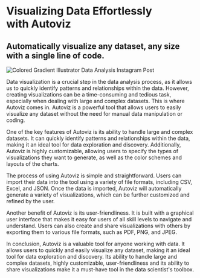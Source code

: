 
# Visualizing Data Effortlessly with Autoviz
## Automatically visualize any dataset, any size with a single line of code.

![Colored Gradient Illustrator Data Analysis Instagram Post](https://user-images.githubusercontent.com/58263509/212886409-c9914775-c5a7-4080-8433-833e860b54f2.png)

Data visualization is a crucial step in the data analysis process, as it allows us to quickly identify patterns and relationships within the data. However, creating visualizations can be a time-consuming and tedious task, especially when dealing with large and complex datasets. This is where Autoviz comes in. Autoviz is a powerful tool that allows users to easily visualize any dataset without the need for manual data manipulation or coding.

One of the key features of Autoviz is its ability to handle large and complex datasets. It can quickly identify patterns and relationships within the data, making it an ideal tool for data exploration and discovery. Additionally, Autoviz is highly customizable, allowing users to specify the types of visualizations they want to generate, as well as the color schemes and layouts of the charts.

The process of using Autoviz is simple and straightforward. Users can import their data into the tool using a variety of file formats, including CSV, Excel, and JSON. Once the data is imported, Autoviz will automatically generate a variety of visualizations, which can be further customized and refined by the user.

Another benefit of Autoviz is its user-friendliness. It is built with a graphical user interface that makes it easy for users of all skill levels to navigate and understand. Users can also create and share visualizations with others by exporting them to various file formats, such as PDF, PNG, and JPEG.

In conclusion, Autoviz is a valuable tool for anyone working with data. It allows users to quickly and easily visualize any dataset, making it an ideal tool for data exploration and discovery. Its ability to handle large and complex datasets, highly customizable, user-friendliness and its ability to share visualizations make it a must-have tool in the data scientist's toolbox.
